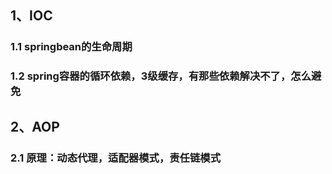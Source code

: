 ## 1、IOC
### 1.1 springbean的生命周期
### 1.2 spring容器的循环依赖，3级缓存，有那些依赖解决不了，怎么避免
## 2、AOP 
### 2.1 原理：动态代理，适配器模式，责任链模式